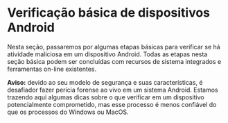 # Verificação básica de dispositivos Android

Nesta seção, passaremos por algumas etapas básicas para verificar se há atividade maliciosa em um dispositivo Android. Todas as etapas nesta seção básica podem ser concluídas com recursos de sistema integrados e ferramentas on-line existentes.

**Aviso:** devido ao seu modelo de segurança e suas características, é desafiador fazer perícia forense ao vivo em um sistema Android. Estamos trazendo aqui algumas dicas sobre o que verificar em um dispositivo potencialmente comprometido, mas esse processo é menos confiável do que os processos do Windows ou MacOS.
